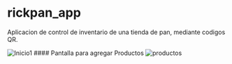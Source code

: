 # rickpan_app

Aplicacion de control de inventario de una tienda de pan, mediante codigos QR.

![Inicio1](https://user-images.githubusercontent.com/80381423/132939193-0daf72c6-d499-41b7-8cae-6b7e940ea3ea.jpg) #### Pantalla para agregar Productos ![productos](https://user-images.githubusercontent.com/80381423/132939224-70956bba-1ff4-44de-b07e-c12c41c10fc1.jpg)

